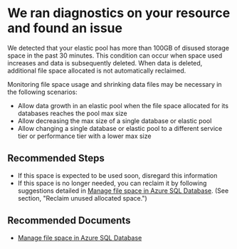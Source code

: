 <properties
    pageTitle="High unused space detected"
    description="High unused space"
    infoBubbleText="High unused space detected. See details for more info."
    service="microsoft.sql"
    resource=""
    authors="ketho00"
    ms.author="ketho"
    displayOrder=""
    articleId="HighFrag-522DA2B1-73AD-4EA2-AD1C-5C4FDEB97F35"
    diagnosticScenario="SqlPerfTsg"
    selfHelpType="diagnostics"
    supportTopicIds="32749517,32749520,32749521"
    resourceTags=""
    productPesIds="13491"
    cloudEnvironments="public,blackForest,fairfax,mooncake,usnat,ussec"
	ownershipId="AzureData_AzureSQLDB_Performance"
/>
# We ran diagnostics on your resource and found an issue

<!--issueDescription-->
We detected that your elastic pool has more than 100GB of disused storage space in the past 30 minutes. This condition can occur when space used increases and data is subsequently deleted. When data is deleted, additional file space allocated is not automatically reclaimed.
<!--/issueDescription-->

Monitoring file space usage and shrinking data files may be necessary in the following scenarios:

* Allow data growth in an elastic pool when the file space allocated for its databases reaches the pool max size
* Allow decreasing the max size of a single database or elastic pool
* Allow changing a single database or elastic pool to a different service tier or performance tier with a lower max size

## **Recommended Steps**

* If this space is expected to be used soon, disregard this information
* If this space is no longer needed, you can reclaim it by following suggestions detailed in [Manage file space in Azure SQL Database](https://docs.microsoft.com/azure/sql-database/sql-database-file-space-management). (See section, "Reclaim unused allocated space.")

## **Recommended Documents**

* [Manage file space in Azure SQL Database](https://docs.microsoft.com/azure/sql-database/sql-database-file-space-management)
